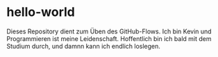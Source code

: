 # hello-world
Dieses Repository dient zum Üben des GitHub-Flows.
Ich bin Kevin und Programmieren ist meine Leidenschaft.
Hoffentlich bin ich bald mit dem Studium durch, und damnn kann ich endlich loslegen.
